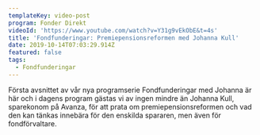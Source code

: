 ```yaml
---
templateKey: video-post
program: Fonder Direkt
videoId: 'https://www.youtube.com/watch?v=Y31g9vEkObE&t=4s'
title: 'Fondfunderingar: Premiepensionsreformen med Johanna Kull'
date: 2019-10-14T07:03:29.914Z
featured: false
tags:
  - Fondfunderingar
---
```

Första avsnittet av vår nya programserie Fondfunderingar med Johanna är här och i dagens program gästas vi av ingen mindre än Johanna Kull, sparekonom på Avanza, för att prata om premiepensionsreformen och vad den kan tänkas innebära för den enskilda spararen, men även för fondförvaltare.
